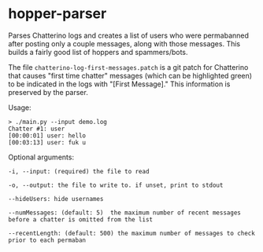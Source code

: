 # hopper-parser
Parses Chatterino logs and creates a list of users who were permabanned after posting only a couple messages, along with those messages. This builds a fairly good list of hoppers and spammers/bots.

The file `chatterino-log-first-messages.patch` is a git patch for Chatterino that causes "first time chatter" messages (which can be highlighted green) to be indicated in the logs with "[First Message]." This information is preserved by the parser.

Usage:

    > ./main.py --input demo.log
    Chatter #1: user
    [00:00:01] user: hello
    [00:03:13] user: fuk u


Optional arguments:

    -i, --input: (required) the file to read

    -o, --output: the file to write to. if unset, print to stdout

    --hideUsers: hide usernames

    --numMessages: (default: 5)  the maximum number of recent messages before a chatter is omitted from the list

    --recentLength: (default: 500) the maximum number of messages to check prior to each permaban
